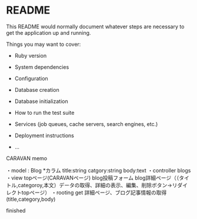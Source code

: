 # README

This README would normally document whatever steps are necessary to get the
application up and running.

Things you may want to cover:

* Ruby version

* System dependencies

* Configuration

* Database creation

* Database initialization

* How to run the test suite

* Services (job queues, cache servers, search engines, etc.)

* Deployment instructions

* ...

CARAVAN memo

・model : Blog
 *カラム title:string
       catgory:string
       body:text
・controller
 blogs
・view
 topページ(CARAVANページ)
 blog投稿フォーム
 blog詳細ページ（（タイトル,categoroy,本文）データの取得、詳細の表示、編集、削除ボタン→リダイレクトtopページ）
・rooting
 get 詳細ページ、ブログ記事情報の取得(title,category,body)

 finished